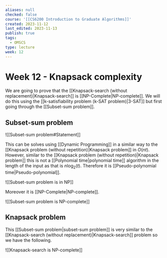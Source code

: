 ```yaml
---
aliases: null
checked: false
course: '[[CS6200 Introduction to Graduate Algorithms]]'
created: 2023-11-12
last_edited: 2023-11-13
publish: true
tags:
  - OMSCS
type: lecture
week: 12
---
```

# Week 12 - Knapsack complexity

We are going to prove that the [[Knapsack-search (without replacement)|Knapsack-search]] is [[NP-Complete|NP-complete]]. We will do this using the [[k-satisfiability problem (k-SAT problem)|3-SAT]] but first going through the [[Subset-sum problem]].

## Subset-sum problem

![[Subset-sum problem#Statement]]

This can be solves using [[Dynamic Programming]] in a similar way to the [[Knapsack problem (without repetition)|Knapsack problem]] in $O(nt)$. However, similar to the [[Knapsack problem (without repetition)|Knapsack problem]] this is not a [[Polynomial time|polynomial time]] algorithm in the length of the input as that is $n\log_2(t)$. Therefore it is [[Pseudo-polynomial time|Pseudo-polynomial]].

![[Subset-sum problem is in NP]]

Moreover it is [[NP-Complete|NP-complete]].

![[Subset-sum problem is NP-complete]]

## Knapsack problem

This [[Subset-sum problem|subset-sum problem]] is very similar to the [[Knapsack-search (without replacement)|Knapsack-search]] problem so we have the following.

![[Knapsack-search is NP-complete]]

